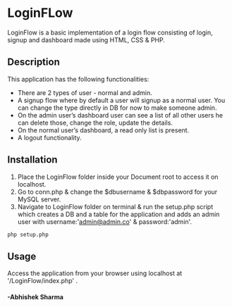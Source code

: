 # LoginFLow

LoginFlow is a basic implementation of a login flow consisting of login, signup and dashboard made using HTML, CSS & PHP.

## Description

This application has the following functionalities:
* There are 2 types of user - normal and admin.
* A signup flow where by default a user will signup as a normal user. You can change the type directly in DB for now to make someone admin.
* On the admin user’s dashboard user can see a list of all other users he can delete those, change the role, update the details.
* On the normal user’s dashboard, a read only list is present.
* A logout functionality.


## Installation

1. Place the LoginFlow folder inside your Document root to access it on localhost. 
2. Go to conn.php & change the $dbusername & $dbpassword for your MySQL server.
3. Navigate to LoginFlow folder on terminal & run the setup.php script which creates a DB and a table for the application and adds an admin user with username:'admin@admin.co' & password:'admin'.

```bash
php setup.php
```

## Usage

Access the application from your browser using localhost at '/LoginFlow/index.php' .



#### -Abhishek Sharma